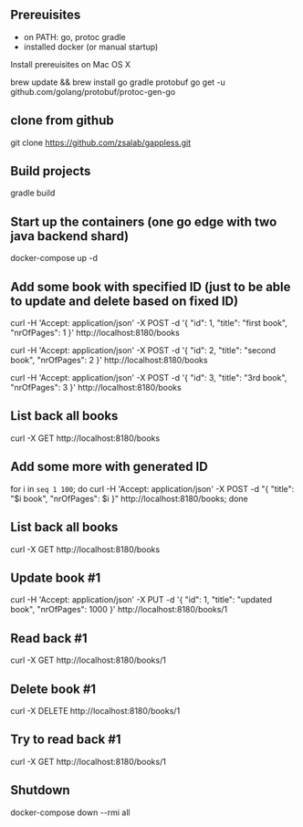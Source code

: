 ## Prereuisites
- on PATH: go, protoc gradle
- installed docker (or manual startup)

Install prereuisites on Mac OS X

brew update && brew install go gradle protobuf
go get -u github.com/golang/protobuf/protoc-gen-go

## clone from github

git clone https://github.com/zsalab/gappless.git

## Build projects

gradle build

## Start up the containers (one go edge with two java backend shard)

docker-compose up -d

## Add some book with specified ID (just to be able to update and delete based on fixed ID)

curl -H 'Accept: application/json' -X POST -d '{ "id": 1, "title": "first book", "nrOfPages": 1 }'  http://localhost:8180/books

curl -H 'Accept: application/json' -X POST -d '{ "id": 2, "title": "second book", "nrOfPages": 2 }'  http://localhost:8180/books

curl -H 'Accept: application/json' -X POST -d '{ "id": 3, "title": "3rd book", "nrOfPages": 3 }'  http://localhost:8180/books

## List back all books

curl -X GET http://localhost:8180/books

## Add some more with generated ID

for i in `seq 1 100`; do curl -H 'Accept: application/json' -X POST -d "{ \"title\": \"$i book\", \"nrOfPages\": $i }"  http://localhost:8180/books; done

## List back all books

curl -X GET http://localhost:8180/books

## Update book #1

curl -H 'Accept: application/json' -X PUT -d '{ "id": 1, "title": "updated book", "nrOfPages": 1000 }'  http://localhost:8180/books/1

## Read back #1

curl -X GET http://localhost:8180/books/1

## Delete book #1

curl -X DELETE http://localhost:8180/books/1

## Try to read back #1

curl -X GET http://localhost:8180/books/1

## Shutdown

docker-compose down --rmi all
